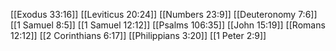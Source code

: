 [[Exodus 33:16]]
[[Leviticus 20:24]]
[[Numbers 23:9]]
[[Deuteronomy 7:6]]
[[1 Samuel 8:5]]
[[1 Samuel 12:12]]
[[Psalms 106:35]]
[[John 15:19]]
[[Romans 12:12]]
[[2 Corinthians 6:17]]
[[Philippians 3:20]]
[[1 Peter 2:9]]
